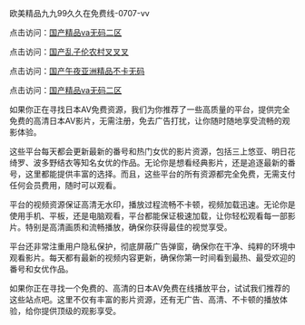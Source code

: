
欧美精品九九99久久在免费线-0707-vv


点击访问：<a href="https://fdhf-454.pages.dev/">国产精品va无码二区</a>

点击访问：<a href="https://gfd-5xg.pages.dev/">国产乱子伦农村叉叉叉</a>

点击访问：<a href="https://cfad.pages.dev/">国产午夜亚洲精品不卡无码</a>

点击访问：<a href="https://gsd-agv.pages.dev/">国产精品va无码二区</a>

如果你正在寻找日本AV免费资源，我们为你推荐了一些高质量的平台，提供完全免费的高清日本AV影片，无需注册，免去广告打扰，让你随时随地享受流畅的观影体验。

这些平台每天都会更新最新的番号和热门女优的影片资源，包括三上悠亚、明日花绮罗、波多野结衣等知名女优的作品。无论你是想看经典影片，还是追逐最新的番号，这里都能提供丰富的选择。而且，这些平台的所有资源都完全免费，无需支付任何会员费用，随时可以观看。

平台的视频资源保证高清无水印，播放过程流畅不卡顿，视频加载迅速。无论你是使用手机、平板，还是电脑观看，平台都能保证极速加载，让你轻松观看每一部影片。特别是高清画质和流畅播放，确保你获得最佳的视觉享受。

平台还非常注重用户隐私保护，彻底屏蔽广告弹窗，确保你在干净、纯粹的环境中观看影片。每天都有最新的视频内容更新，确保你第一时间看到最热、最受欢迎的番号和女优作品。

如果你正在寻找一个免费的、高清的日本AV免费在线播放平台，试试我们推荐的这些站点吧。这里不仅有丰富的影片资源，还有无广告、高清、不卡顿的播放体验，给你提供顶级的观影享受。

<span style="display:none;">[Canonical link](）</span>
